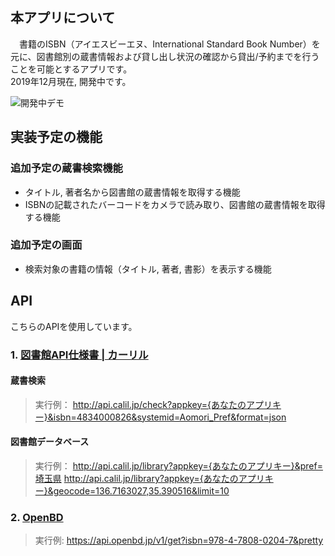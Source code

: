 ## 本アプリについて

　書籍のISBN（アイエスビーエヌ、International Standard Book Number）を元に、図書館別の蔵書情報および貸し出し状況の確認から貸出/予約までを行うことを可能とするアプリです。  
2019年12月現在, 開発中です。

![開発中デモ](https://raw.githubusercontent.com/wiki/benibana2001/rent_book/images/rent_book_demo02.gif)

## 実装予定の機能

### 追加予定の蔵書検索機能

- タイトル, 著者名から図書館の蔵書情報を取得する機能
- ISBNの記載されたバーコードをカメラで読み取り、図書館の蔵書情報を取得する機能

### 追加予定の画面

- 検索対象の書籍の情報（タイトル, 著者, 書影）を表示する機能

## API

こちらのAPIを使用しています。

### 1. [図書館API仕様書 | カーリル](https://calil.jp/doc/api_ref.html)

#### 蔵書検索

> 実行例：
http://api.calil.jp/check?appkey={あなたのアプリキー}&isbn=4834000826&systemid=Aomori_Pref&format=json

#### 図書館データベース

> 実行例：
http://api.calil.jp/library?appkey={あなたのアプリキー}&pref=埼玉県
http://api.calil.jp/library?appkey={あなたのアプリキー}&geocode=136.7163027,35.390516&limit=10

### 2. [OpenBD](https://openbd.jp/)

> 実行例:
https://api.openbd.jp/v1/get?isbn=978-4-7808-0204-7&pretty